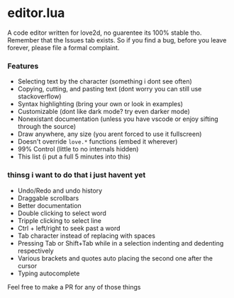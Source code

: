 
# editor.lua
A code editor written for love2d, no guarentee its 100% stable tho. Remember that the Issues tab exists. So if you find a bug, before you leave forever, please file a formal complaint.

### Features
- Selecting text by the character (something i dont see often)
- Copying, cutting, and pasting text (dont worry you can still use stackoverflow)
- Syntax highlighting (bring your own or look in examples)
- Customizable (dont like dark mode? try even darker mode)
- Nonexistant documentation (unless you have vscode or enjoy sifting through the source)
- Draw anywhere, any size (you arent forced to use it fullscreen)
- Doesn't override `love.*` functions (embed it wherever)
- 99% Control (little to no internals hidden)
- This list (i put a full 5 minutes into this)

### thinsg i want to do that i just havent yet
- Undo/Redo and undo history
- Draggable scrollbars
- Better documentation
- Double clicking to select word
- Tripple clicking to select line
- Ctrl + left/right to seek past a word
- Tab character instead of replacing with spaces
- Pressing Tab or Shift+Tab while in a selection indenting and dedenting respectively
- Various brackets and quotes auto placing the second one after the cursor
- Typing autocomplete

Feel free to make a PR for any of those things
